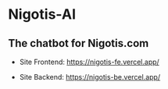 # Nigotis-AI

## The chatbot for Nigotis.com

- Site Frontend: https://nigotis-fe.vercel.app/

- Site Backend: https://nigotis-be.vercel.app/
